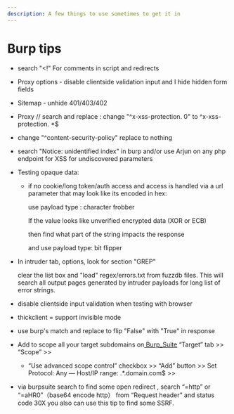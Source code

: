 ```yaml
---
description: A few things to use sometimes to get it in
---
```


# Burp tips

*  search "&lt;!" For comments in script and redirects
* Proxy options - disable clientside  validation input and I hide hidden form fields
* Sitemap - unhide 401/403/402
* Proxy // search and replace : change "^x-xss-protection. 0" to  ^x-xss-protection. \*$
* change "^content-security-policy" replace to nothing
* search  "Notice: unidentified index" in burp and/or use Arjun on any php endpoint for XSS for undiscovered parameters
* Testing opaque data:
  * if no cookie/long token/auth access and access is handled via a url parameter that may look like its encoded in hex:

    use payload type : character frobber

    If the value looks like unverified encrypted data \(XOR or ECB\)

    then find what part of the string impacts the response

    and use payload type: bit flipper
* In intruder tab, options, look for section "GREP"

  clear the list box and "load"  regex/errors.txt from fuzzdb files.  This will search all output pages generated by intruder payloads for long list of error strings.

* disable clientside input validation when testing with browser
* thickclient = support invisible mode
* use burp's match and replace to flip "False" with "True" in response
* Add to scope all your target subdomains on[ Burp\_Suite](https://twitter.com/Burp_Suite) “Target” tab &gt;&gt; “Scope” &gt;&gt; 
  * “Use advanced scope control” checkbox &gt;&gt; “Add” button &gt;&gt;  Set Protocol: Any —  Host/IP range: .\*\.domain\.com$ &gt;&gt;
* via burpsuite search to find some open redirect , search “=http” or “=aHR0”（base64 encode http） from “Request header” and status code 30X you also can use this tip to find some SSRF.



